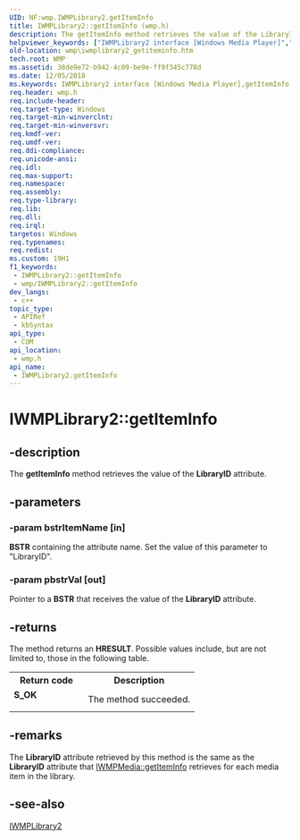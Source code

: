 ```yaml
---
UID: NF:wmp.IWMPLibrary2.getItemInfo
title: IWMPLibrary2::getItemInfo (wmp.h)
description: The getItemInfo method retrieves the value of the LibraryID attribute.
helpviewer_keywords: ["IWMPLibrary2 interface [Windows Media Player]","getItemInfo method","IWMPLibrary2.getItemInfo","IWMPLibrary2::getItemInfo","getItemInfo","getItemInfo method [Windows Media Player]","getItemInfo method [Windows Media Player]","IWMPLibrary2 interface","wmp.iwmplibrary2_getiteminfo","wmp/IWMPLibrary2::getItemInfo"]
old-location: wmp\iwmplibrary2_getiteminfo.htm
tech.root: WMP
ms.assetid: 38de9e72-b942-4c09-be9e-ff9f345c778d
ms.date: 12/05/2018
ms.keywords: IWMPLibrary2 interface [Windows Media Player],getItemInfo method, IWMPLibrary2.getItemInfo, IWMPLibrary2::getItemInfo, getItemInfo, getItemInfo method [Windows Media Player], getItemInfo method [Windows Media Player],IWMPLibrary2 interface, wmp.iwmplibrary2_getiteminfo, wmp/IWMPLibrary2::getItemInfo
req.header: wmp.h
req.include-header: 
req.target-type: Windows
req.target-min-winverclnt: 
req.target-min-winversvr: 
req.kmdf-ver: 
req.umdf-ver: 
req.ddi-compliance: 
req.unicode-ansi: 
req.idl: 
req.max-support: 
req.namespace: 
req.assembly: 
req.type-library: 
req.lib: 
req.dll: 
req.irql: 
targetos: Windows
req.typenames: 
req.redist: 
ms.custom: 19H1
f1_keywords:
 - IWMPLibrary2::getItemInfo
 - wmp/IWMPLibrary2::getItemInfo
dev_langs:
 - c++
topic_type:
 - APIRef
 - kbSyntax
api_type:
 - COM
api_location:
 - wmp.h
api_name:
 - IWMPLibrary2.getItemInfo
---
```


# IWMPLibrary2::getItemInfo


## -description

The <b>getItemInfo</b> method retrieves the value of the <b>LibraryID</b> attribute.

## -parameters

### -param bstrItemName [in]

<b>BSTR</b> containing the attribute name. Set the value of this parameter to "LibraryID".

### -param pbstrVal [out]

Pointer to a <b>BSTR</b> that receives the value of the <b>LibraryID</b> attribute.

## -returns

The method returns an <b>HRESULT</b>. Possible values include, but are not limited to, those in the following table.

<table>
<tr>
<th>Return code</th>
<th>Description</th>
</tr>
<tr>
<td width="40%">
<dl>
<dt><b>S_OK</b></dt>
</dl>
</td>
<td width="60%">
The method succeeded.

</td>
</tr>
</table>

## -remarks

The <b>LibraryID</b> attribute retrieved by this method is the same as the <b>LibraryID</b> attribute that <a href="https://docs.microsoft.com/windows/desktop/api/wmp/nf-wmp-iwmpmedia-getiteminfo">IWMPMedia::getItemInfo</a> retrieves for each media item in the library.

## -see-also

<a href="https://docs.microsoft.com/windows/desktop/api/wmp/nn-wmp-iwmplibrary2">IWMPLibrary2</a>

